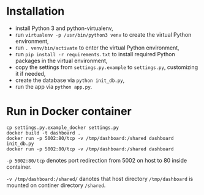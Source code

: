 Installation
============

* install Python 3 and python-virtualenv,
* run `virtualenv -p /usr/bin/python3 venv` to create the virtual Python environment,
* run `. venv/bin/activate` to enter the virtual Python environment,
* run `pip install -r requirements.txt` to install required Python packages in the virtual
  environment,
* copy the settings from `settings.py.example` to `settings.py`, customizing it if needed,
* create the database via `python init_db.py`,
* run the app via `python app.py`.

Run in Docker container
=======================

    cp settings.py.example_docker settings.py
    docker build -t dashboard .
    docker run -p 5002:80/tcp -v /tmp/dashboard:/shared dashboard init_db.py
    docker run -p 5002:80/tcp -v /tmp/dashboard:/shared dashboard

`-p 5002:80/tcp` denotes port redirection from 5002 on host to 80 inside container.

`-v /tmp/dashboard:/shared/` danotes that host directory `/tmp/dashboard` is mounted on continer directory `/shared`.

